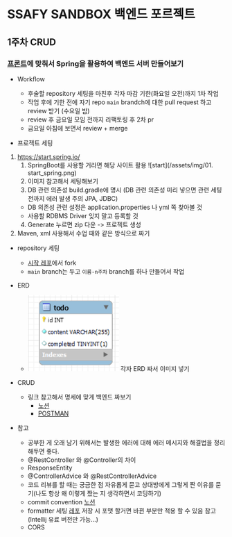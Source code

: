 # SSAFY SANDBOX 백엔드 포르젝트

## 1주차 CRUD

### [프론트](https://ssafysandbox.vercel.app/)에 맞춰서 Spring을 활용하여 백엔드 서버 만들어보기

- Workflow

  - 후술할 repository 세팅을 마친후 각자 마감 기한(화요일 오전)까지 1차 작업
  - 작업 후에 기한 전에 자기 repo `main` brandch에 대한 pull request 하고 review 받기 (수요일 밤)
  - review 후 금요일 모임 전까지 리팩토링 후 2차 pr
  - 금요일 아침에 보면서 review + merge

- 프로젝트 세팅

1. https://start.spring.io/
   1. SpringBoot를 사용할 거라면 해당 사이트 활용
      ![start](/assets/img/01. start_spring.png)
   2. 이미지 참고해서 세팅해보기
   3. DB 관련 의존성 build.gradle에 명시 (DB 관련 의존성 미리 넣으면 관련 세팅 전까지 에러 발생 주의 JPA, JDBC)
   - DB 의존성 관련 설정은 application.properties 나 yml 쪽 찾아볼 것
   - 사용할 RDBMS Driver 잊지 말고 등록할 것
   4. Generate 누르면 zip 다운 -> 프로젝트 생성
2. Maven, xml 사용해서 수업 때와 같은 방식으로 짜기

- repository 세팅

  - [시작 레포](https://github.com/T0nixx/SsafySandbox)에서 fork
  - `main` branch는 두고 `이름-n주차` branch를 하나 만들어서 작업

- ERD

  - ![ERD_IMG](./assets/img/erd.png) 각자 ERD 짜서 이미지 넣기

- CRUD

  - 링크 참고해서 명세에 맞게 백엔드 짜보기
    - [노션](https://h0ber0.notion.site/SSAFY-Sandbox-11136ff0eb9480ccbec0e1e07a6b53b3)
    - [POSTMAN](https://documenter.getpostman.com/view/17268285/2sA3s7kUzi#ac248086-bad6-4704-af02-5e1235112c92)

- 참고
  - 공부한 게 오래 남기 위해서는 발생한 에러에 대해 에러 메시지와 해결법을 정리해두면 좋다.
  - @RestController 와 @Controller의 차이
  - ResponseEntity
  - @ControllerAdvice 와 @RestControllerAdvice
  - 코드 리뷰를 할 때는 궁금한 점 자유롭게 묻고 상대방에게 그렇게 짠 이유를 묻기(나도 항상 왜 이렇게 짰는 지 생각하면서 코딩하기)
  - commit convention [노션](https://bow-snail-89d.notion.site/Convention-8763cd0df1174421be5fcaae6090444e)
  - formatter 세팅 [레포](https://github.com/naver/hackday-conventions-java/tree/master) 저장 시 포맷 할거면 바뀐 부분만 적용 할 수 있음 참고(Intellij 유료 버전만 가능...)
  - CORS
